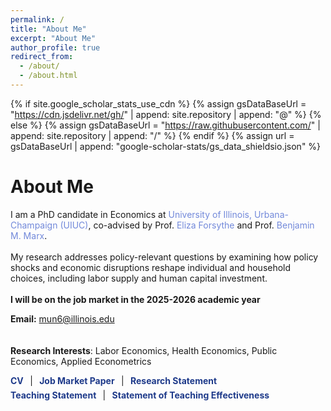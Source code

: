 ```yaml
---
permalink: /
title: "About Me"
excerpt: "About Me"
author_profile: true
redirect_from: 
  - /about/
  - /about.html
---
```


{% if site.google_scholar_stats_use_cdn %}
{% assign gsDataBaseUrl = "https://cdn.jsdelivr.net/gh/" | append: site.repository | append: "@" %}
{% else %}
{% assign gsDataBaseUrl = "https://raw.githubusercontent.com/" | append: site.repository | append: "/" %}
{% endif %}
{% assign url = gsDataBaseUrl | append: "google-scholar-stats/gs_data_shieldsio.json" %}

<span class='anchor' id='about-me'></span>

#   About Me
I am a PhD candidate in Economics at <a href="https://siebelschool.illinois.edu/" style="color: #7289da; text-decoration: none;">University of Illinois, Urbana-Champaign (UIUC)</a>, co-advised by Prof. <a href="https://elizaforsythe.web.illinois.edu" style="color: #7289da; text-decoration: none;">Eliza Forsythe</a> and Prof. <a href="https://sites.google.com/site/benjaminmmarx/" style="color: #7289da; text-decoration: none;">Benjamin M. Marx</a>. 
<br><br>
My research addresses policy-relevant questions by examining how policy shocks and economic disruptions reshape individual and household choices, including labor supply and human capital investment.
<br><br>
**I will be on the job market in the 2025-2026 academic year**

**Email:** [mun6@illinois.edu](mailto:mun6@illinois.edu)
<br><br><br>
 **Research Interests**: Labor Economics, Health Economics, Public Economics, Applied Econometrics
<style>
  .link-blue-bold {
    color:#1e3a8a;            /* navy-ish, a bit brighter */
    text-decoration:none;
    font-weight:700;
  }
  .link-blue-bold:hover,
  .link-blue-bold:focus {
    color:#152e6b;            /* darker on hover/focus */
    text-decoration:underline;
  }
  .sep { padding: 0 0.4rem; }
</style>

<!-- Line 1 -->
<!-- Line 1 -->
<div>
  <a class="link-blue-bold" href="https://www.dropbox.com/scl/fi/wjglgvm1y9uka01v5xlxv/Sanghee_CV.pdf?rlkey=q804bo2bm74l4witbu71mf0zb&st=2u89ysol&dl=0" target="_blank" rel="noopener">CV</a>
  <span class="sep">|</span>
  <a class="link-blue-bold" href="https://www.dropbox.com/scl/fi/5n41hospegh60dkggpc30/Job_Market_Paper.pdf?rlkey=v2yd9mhi5rkgk8ls7xm4z2gvk&st=yqngqcjr&dl=0" target="_blank" rel="noopener">Job Market Paper</a>
  <span class="sep">|</span>
  <a class="link-blue-bold" href="https://www.dropbox.com/scl/fi/ooofasbxinpz58lchql1n/Research_Statement.pdf?rlkey=tivnqhvky6xir4z5kwp7yl7jm&st=b6952q4j&dl=0" target="_blank" rel="noopener">Research Statement</a>
</div>

<!-- Line 2 -->
<div style="margin-top:0.4rem;">
  <a class="link-blue-bold" href="https://www.dropbox.com/scl/fi/50a92nxbx41bbtdlcf5km/Teaching_Statement.pdf?rlkey=018xey7u2lrkh8by42gn5kxsn&st=avs5ksyz&dl=0" target="_blank" rel="noopener">Teaching Statement</a>
  <span class="sep">|</span>
  <a class="link-blue-bold" href="https://www.dropbox.com/scl/fi/5q9ra71gqkw7a3ct90mob/Teaching_Effectiveness.pdf?rlkey=3ckaprcbtji3ot6o9ezsc32wn&st=ymdbe7hl&dl=0" target="_blank" rel="noopener">Statement of Teaching Effectiveness</a>
</div>

<!-- Optional: add Research Statement (uncomment to use)
<div style="margin-top:0.4rem;">
  <a class="link-blue-bold" href="https://www.dropbox.com/scl/fi/ooofasbxinpz58lchql1n/Research_Statement.pdf?rlkey=tivnqhvky6xir4z5kwp7yl7jm&st=b6952q4j&dl=0" target="_blank" rel="noopener">Research Statement</a>
</div>
-->


<style>
  /* clearly increases font size of main content text */
  .page__content, .page__content p, .page__content li {
      font-size: 16px;  /* adjust the number clearly as needed */
  }
  
  .page__content h1 {
      font-size: 24px;
  }

  .page__content h2 {
      font-size: 20px;
  }

  .page__content h3 {
      font-size: 16px;
  }
</style>


<style>
.page__content {
  max-width: 750px; /* 원하는 글의 최대 너비 */
  margin: 0 auto;   /* 좌우 중앙 정렬 */
  padding: 20px;    /* 주변 패딩 추가 */
}
</style>
